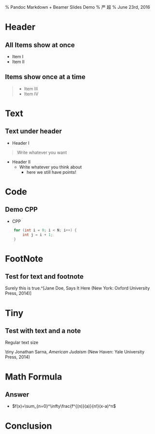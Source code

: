 % Pandoc Markdown + Beamer Slides Demo
% 严 超
% June 23rd, 2016

# Header

## All Items show at once

- Item I
- Item II

## Items show once at a time

>- Item III
>- Item IV

# Text

## Text under header

- Header I

> Write whatever you want

- Header II
	- Write whatever you think about
   		- here we still have points!

# Code

## Demo CPP
- CPP

```cpp
	for (int i = 0; i < N; i++) {
		int j = i + 1;
	}
```

# FootNote

## Test for text and footnote

Surely this is true.^[Jane Doe, Says It Here (New York: Oxford University Press, 2014)]

# Tiny

## Test with text and a note

Regular text size

\tiny Jonathan Sarna, *American Judaism* (New Haven: Yale University Press, 2014)

# Math Formula

## Answer 

- $f(x)=\sum_{n=0}^\infty\frac{f^{(n)}(a)}{n!}(x-a)^n$    
  
# Conclusion

